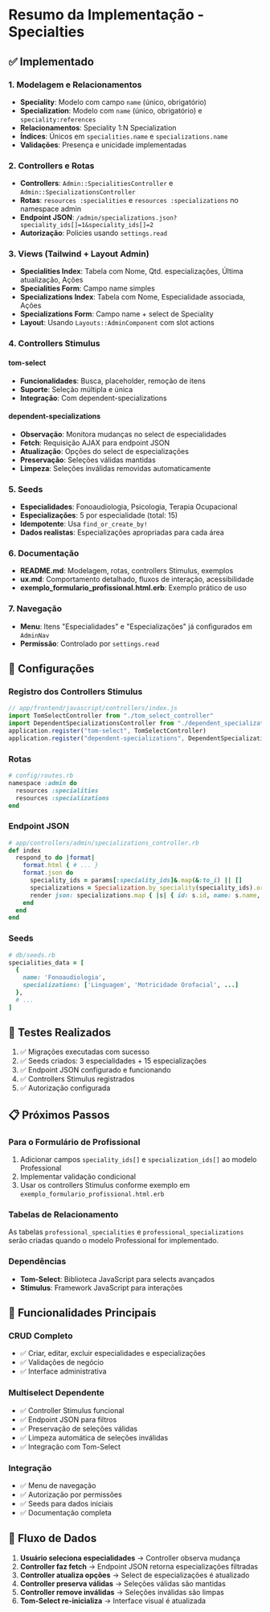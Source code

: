 # Resumo da Implementação - Specialties

## ✅ Implementado

### 1. Modelagem e Relacionamentos
- **Speciality**: Modelo com campo `name` (único, obrigatório)
- **Specialization**: Modelo com `name` (único, obrigatório) e `speciality:references`
- **Relacionamentos**: Speciality 1:N Specialization
- **Índices**: Únicos em `specialities.name` e `specializations.name`
- **Validações**: Presença e unicidade implementadas

### 2. Controllers e Rotas
- **Controllers**: `Admin::SpecialitiesController` e `Admin::SpecializationsController`
- **Rotas**: `resources :specialities` e `resources :specializations` no namespace admin
- **Endpoint JSON**: `/admin/specializations.json?speciality_ids[]=1&speciality_ids[]=2`
- **Autorização**: Policies usando `settings.read`

### 3. Views (Tailwind + Layout Admin)
- **Specialities Index**: Tabela com Nome, Qtd. especializações, Última atualização, Ações
- **Specialities Form**: Campo name simples
- **Specializations Index**: Tabela com Nome, Especialidade associada, Ações
- **Specializations Form**: Campo name + select de Speciality
- **Layout**: Usando `Layouts::AdminComponent` com slot actions

### 4. Controllers Stimulus

#### tom-select
- **Funcionalidades**: Busca, placeholder, remoção de itens
- **Suporte**: Seleção múltipla e única
- **Integração**: Com dependent-specializations

#### dependent-specializations
- **Observação**: Monitora mudanças no select de especialidades
- **Fetch**: Requisição AJAX para endpoint JSON
- **Atualização**: Opções do select de especializações
- **Preservação**: Seleções válidas mantidas
- **Limpeza**: Seleções inválidas removidas automaticamente

### 5. Seeds
- **Especialidades**: Fonoaudiologia, Psicologia, Terapia Ocupacional
- **Especializações**: 5 por especialidade (total: 15)
- **Idempotente**: Usa `find_or_create_by!`
- **Dados realistas**: Especializações apropriadas para cada área

### 6. Documentação
- **README.md**: Modelagem, rotas, controllers Stimulus, exemplos
- **ux.md**: Comportamento detalhado, fluxos de interação, acessibilidade
- **exemplo_formulario_profissional.html.erb**: Exemplo prático de uso

### 7. Navegação
- **Menu**: Itens "Especialidades" e "Especializações" já configurados em `AdminNav`
- **Permissão**: Controlado por `settings.read`

## 🔧 Configurações

### Registro dos Controllers Stimulus
```javascript
// app/frontend/javascript/controllers/index.js
import TomSelectController from "./tom_select_controller"
import DependentSpecializationsController from "./dependent_specializations_controller"
application.register("tom-select", TomSelectController)
application.register("dependent-specializations", DependentSpecializationsController)
```

### Rotas
```ruby
# config/routes.rb
namespace :admin do
  resources :specialities
  resources :specializations
end
```

### Endpoint JSON
```ruby
# app/controllers/admin/specializations_controller.rb
def index
  respond_to do |format|
    format.html { # ... }
    format.json do
      speciality_ids = params[:speciality_ids]&.map(&:to_i) || []
      specializations = Specialization.by_speciality(speciality_ids).ordered
      render json: specializations.map { |s| { id: s.id, name: s.name, speciality_id: s.speciality_id } }
    end
  end
end
```

### Seeds
```ruby
# db/seeds.rb
specialities_data = [
  {
    name: 'Fonoaudiologia',
    specializations: ['Linguagem', 'Motricidade Orofacial', ...]
  },
  # ...
]
```

## 🧪 Testes Realizados

1. ✅ Migrações executadas com sucesso
2. ✅ Seeds criados: 3 especialidades + 15 especializações
3. ✅ Endpoint JSON configurado e funcionando
4. ✅ Controllers Stimulus registrados
5. ✅ Autorização configurada

## 📋 Próximos Passos

### Para o Formulário de Profissional
1. Adicionar campos `speciality_ids[]` e `specialization_ids[]` ao modelo Professional
2. Implementar validação condicional
3. Usar os controllers Stimulus conforme exemplo em `exemplo_formulario_profissional.html.erb`

### Tabelas de Relacionamento
As tabelas `professional_specialities` e `professional_specializations` serão criadas quando o modelo Professional for implementado.

### Dependências
- **Tom-Select**: Biblioteca JavaScript para selects avançados
- **Stimulus**: Framework JavaScript para interações

## 🎯 Funcionalidades Principais

### CRUD Completo
- ✅ Criar, editar, excluir especialidades e especializações
- ✅ Validações de negócio
- ✅ Interface administrativa

### Multiselect Dependente
- ✅ Controller Stimulus funcional
- ✅ Endpoint JSON para filtros
- ✅ Preservação de seleções válidas
- ✅ Limpeza automática de seleções inválidas
- ✅ Integração com Tom-Select

### Integração
- ✅ Menu de navegação
- ✅ Autorização por permissões
- ✅ Seeds para dados iniciais
- ✅ Documentação completa

## 🔄 Fluxo de Dados

1. **Usuário seleciona especialidades** → Controller observa mudança
2. **Controller faz fetch** → Endpoint JSON retorna especializações filtradas
3. **Controller atualiza opções** → Select de especializações é atualizado
4. **Controller preserva válidas** → Seleções válidas são mantidas
5. **Controller remove inválidas** → Seleções inválidas são limpas
6. **Tom-Select re-inicializa** → Interface visual é atualizada
